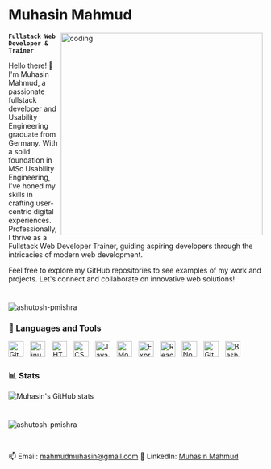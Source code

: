 # Muhasin Mahmud

<img align="right" alt="coding" width="400" src="https://user-images.githubusercontent.com/55389276/140866485-8fb1c876-9a8f-4d6a-98dc-08c4981eaf70.gif">

**`Fullstack Web Developer & Trainer`**

Hello there! 👋 I'm Muhasin Mahmud, a passionate fullstack developer and Usability Engineering graduate from Germany. With a solid foundation in MSc Usability Engineering, I've honed my skills in crafting user-centric digital experiences. Professionally, I thrive as a Fullstack Web Developer Trainer, guiding aspiring developers through the intricacies of modern web development.

Feel free to explore my GitHub repositories to see examples of my work and projects. Let's connect and collaborate on innovative web solutions!

#

<p align="left"> <img src="https://komarev.com/ghpvc/?username=muhasin-m&label=Profile%20views&color=0e75b6&style=flat" alt="ashutosh-pmishra" /> </p>

### 🧰 Languages and Tools

<img align="left" alt="Git" width="30px" style="padding-right:10px;" src="https://cdn.jsdelivr.net/gh/devicons/devicon/icons/git/git-original.svg" />
<img align="left" alt="Linux" width="30px" style="padding-right:10px;" src="https://cdn.jsdelivr.net/gh/devicons/devicon/icons/linux/linux-original.svg" />
<img align="left" alt="HTML" width="30px" style="padding-right:10px;" src="https://cdn.jsdelivr.net/gh/devicons/devicon/icons/html5/html5-plain.svg" />
<img align="left" alt="CSS" width="30px" style="padding-right:10px;" src="https://cdn.jsdelivr.net/gh/devicons/devicon/icons/css3/css3-plain.svg" />
<img align="left" alt="JavaScript" width="30px" style="padding-right:10px;" src="https://cdn.jsdelivr.net/gh/devicons/devicon/icons/javascript/javascript-plain.svg" />
<img align="left" alt="MongoDb" width="30px" style="padding-right:10px;" src="https://cdn.jsdelivr.net/gh/devicons/devicon/icons/mongodb/mongodb-original.svg" />
<img align="left" alt="Express" width="30px" style="padding-right:10px;" src="https://cdn.jsdelivr.net/gh/devicons/devicon/icons/express/express-original.svg"  />
<img align="left" alt="React" width="30px" style="padding-right:10px;" src="https://cdn.jsdelivr.net/gh/devicons/devicon/icons/react/react-original.svg" />
<img align="left" alt="NodeJS" width="30px" style="padding-right:10px;" src="https://cdn.jsdelivr.net/gh/devicons/devicon/icons/nodejs/nodejs-original.svg" />
<img align="left" alt="GitHub" width="30px" style="padding-right:10px;" src="https://cdn.jsdelivr.net/gh/devicons/devicon/icons/github/github-original.svg" />
<img align="left" alt="Bash" width="30px" style="padding-right:10px;" src="https://cdn.jsdelivr.net/gh/devicons/devicon/icons/bash/bash-original.svg" />
<br />

#

### 📊 Stats

![Muhasin's GitHub stats](https://github-readme-stats.vercel.app/api?username=muhasin-m&show_icons=true&theme=gruvbox)

#

<p><img align="" src="https://github-readme-stats.vercel.app/api/top-langs?username=muhasin-m&show_icons=true&locale=en&layout=compact" alt="ashutosh-pmishra" /></p>
<br/>

📫 Email: mahmudmuhasin@gmail.com
📱 LinkedIn: [Muhasin Mahmud](https://www.linkedin.com/in/muhasin-mahmud-5b6639164/)
